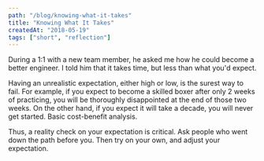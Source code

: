```yaml
---
path: "/blog/knowing-what-it-takes"
title: "Knowing What It Takes"
createdAt: "2018-05-19"
tags: ["short", "reflection"]
---
```


During a 1:1 with a new team member, he asked me how he could become a better engineer. I told him that it takes time, but less than what you'd expect.

Having an unrealistic expectation, either high or low, is the surest way to fail. For example, if you expect to become a skilled boxer after only 2 weeks of practicing, you will be thoroughly disappointed at the end of those two weeks. On the other hand, if you expect it will take a decade, you will never get started. Basic cost-benefit analysis.

Thus, a reality check on your expectation is critical. Ask people who went down the path before you. Then try on your own, and adjust your expectation.
